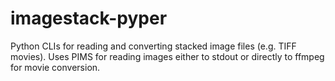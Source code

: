 # imagestack-pyper
Python CLIs for reading and converting stacked image files (e.g. TIFF movies). Uses PIMS for reading images either to stdout or directly to ffmpeg for movie conversion.
